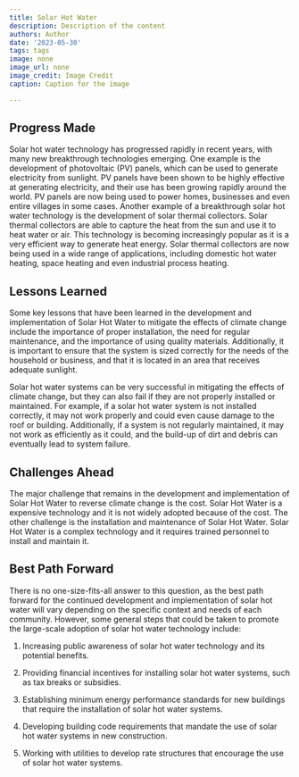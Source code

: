 ```yaml
---
title: Solar Hot Water
description: Description of the content
authors: Author
date: '2023-05-30'
tags: tags
image: none
image_url: none
image_credit: Image Credit
caption: Caption for the image

---
```




## Progress Made

Solar hot water technology has progressed rapidly in recent years, with many new breakthrough technologies emerging. One example is the development of photovoltaic (PV) panels, which can be used to generate electricity from sunlight. PV panels have been shown to be highly effective at generating electricity, and their use has been growing rapidly around the world. PV panels are now being used to power homes, businesses and even entire villages in some cases. Another example of a breakthrough solar hot water technology is the development of solar thermal collectors. Solar thermal collectors are able to capture the heat from the sun and use it to heat water or air. This technology is becoming increasingly popular as it is a very efficient way to generate heat energy. Solar thermal collectors are now being used in a wide range of applications, including domestic hot water heating, space heating and even industrial process heating.

## Lessons Learned

Some key lessons that have been learned in the development and implementation of Solar Hot Water to mitigate the effects of climate change include the importance of proper installation, the need for regular maintenance, and the importance of using quality materials. Additionally, it is important to ensure that the system is sized correctly for the needs of the household or business, and that it is located in an area that receives adequate sunlight.

Solar hot water systems can be very successful in mitigating the effects of climate change, but they can also fail if they are not properly installed or maintained. For example, if a solar hot water system is not installed correctly, it may not work properly and could even cause damage to the roof or building. Additionally, if a system is not regularly maintained, it may not work as efficiently as it could, and the build-up of dirt and debris can eventually lead to system failure.

## Challenges Ahead

The major challenge that remains in the development and implementation of Solar Hot Water to reverse climate change is the cost. Solar Hot Water is a expensive technology and it is not widely adopted because of the cost. The other challenge is the installation and maintenance of Solar Hot Water. Solar Hot Water is a complex technology and it requires trained personnel to install and maintain it.

## Best Path Forward

There is no one-size-fits-all answer to this question, as the best path forward for the continued development and implementation of solar hot water will vary depending on the specific context and needs of each community. However, some general steps that could be taken to promote the large-scale adoption of solar hot water technology include:

1. Increasing public awareness of solar hot water technology and its potential benefits.

2. Providing financial incentives for installing solar hot water systems, such as tax breaks or subsidies.

3. Establishing minimum energy performance standards for new buildings that require the installation of solar hot water systems.

4. Developing building code requirements that mandate the use of solar hot water systems in new construction.

5. Working with utilities to develop rate structures that encourage the use of solar hot water systems.
